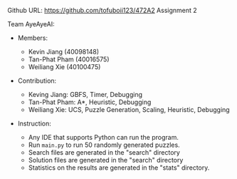 Github URL: https://github.com/tofuboii123/472A2 
Assignment 2

Team AyeAyeAI:
* Members:
  * Kevin Jiang (40098148)
  * Tan-Phat Pham (40016575)
  * Weiliang Xie (40100475)

* Contribution: 
  * Keving Jiang: GBFS, Timer, Debugging 
  * Tan-Phat Pham: A*, Heuristic, Debugging
  * Weiliang Xie: UCS, Puzzle Generation, Scaling, Heuristic, Debugging  

* Instruction: 
  * Any IDE that supports Python can run the program.
  * Run `main.py` to run 50 randomly generated puzzles.
  * Search files are generated in	the "search" directory
  * Solution files are generated in the "search" directory
  * Statistics on the results are generated in the "stats" directory.

